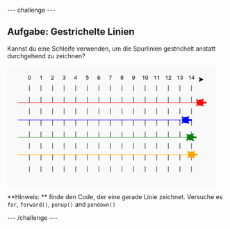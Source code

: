 \--- challenge \---

## Aufgabe: Gestrichelte Linien

Kannst du eine Schleife verwenden, um die Spurlinien gestrichelt anstatt durchgehend zu zeichnen?

![screenshot](images/race-finished.png)

**Hinweis: ** finde den Code, der eine gerade Linie zeichnet. Versuche es `for`, `forward()`, `penup()` and `pendown()`

\--- /challenge \---